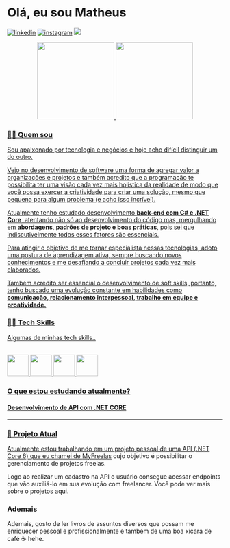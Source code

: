 # Olá, eu sou Matheus

[![linkedin][linkedin-shield]][linkedin-url]
[![instagram][instagram-shield]][instagram-url]
<a href="mailto:matheussiqueira.work@gmail.com" target="_blank">
<img src="https://img.shields.io/badge/Gmail-D14836?style=for-the-badge&logo=gmail&logoColor=white"></a>

<div align="center">
  <a href="https://github.com/matheuz-siqueira">
  <img height="180em" src="https://github-readme-stats.vercel.app/api?username=matheuz-siqueira&show_icons=true&theme=dark&include_all_commits=true&count_private=true"/>
  <img height="180em" src="https://github-readme-stats.vercel.app/api/top-langs/?username=matheuz-siqueira&layout=compact&langs_count=7&theme=dark"/>
</div>

### **👨🏿 Quem sou**

Sou apaixonado por tecnologia e negócios e hoje acho difícil distinguir um do outro.

Vejo no desenvolvimento de software uma forma de agregar valor a organizações e projetos e também acredito que a programação te possibilita ter uma visão cada vez mais holística da realidade de modo que você possa exercer a criatividade para criar uma solução, mesmo que pequena para algum problema (e acho isso incrível).

Atualmente tenho estudado desenvolvimento **back-end com C# e .NET Core**, atentando não só ao desenvolvimento do código mas, mergulhando em **abordagens**, **padrões de projeto e boas práticas**, pois sei que indiscutivelmente todos esses fatores são essenciais.

Para atingir o objetivo de me tornar especialista nessas tecnologias, adoto uma postura de aprendizagem ativa, sempre buscando novos conhecimentos e me desafiando a concluir projetos cada vez mais elaborados.

Também acredito ser essencial o desenvolvimento de soft skills, portanto, tenho buscado uma evolução constante em habilidades como **comunicação, relacionamento interpessoal, trabalho em equipe e proatividade.**

### **👨‍💻 Tech Skills**

Algumas de minhas tech skills..
<div style="display: inline_block"><br>
<img height="50" src="https://cdn.jsdelivr.net/gh/devicons/devicon/icons/dotnetcore/dotnetcore-original.svg" />
<img height="50" src="https://cdn.jsdelivr.net/gh/devicons/devicon/icons/csharp/csharp-original.svg" />
<img height="50" src="https://cdn.jsdelivr.net/gh/devicons/devicon/icons/git/git-original.svg" />
<img height="50" src="https://cdn.jsdelivr.net/gh/devicons/devicon/icons/vscode/vscode-original.svg" />
</div>

### **O que estou estudando atualmente?**

#### Desenvolvimento de API com .NET CORE

---

### **🌱 Projeto Atual**

Atualmente estou trabalhando em um projeto pessoal de uma API (.NET Core 6) que eu chamei de [MyFreelas][myfreelas-url] cujo objetivo é possibilitar o gerenciamento de projetos freelas.

Logo ao realizar um cadastro na API o usuário consegue acessar endpoints que vão auxiliá-lo em sua evolução com freelancer. Você pode ver mais sobre o projetos aqui.

### **Ademais**

Ademais, gosto de ler livros de assuntos diversos que possam me enriquecer pessoal e profissionalmente e também de uma boa xícara de café ☕️ hehe.

<!-- URLs -->

[myfreelas-url]: https://github.com/matheuz-siqueira/myfreelas
[linkedin-url]: https://www.linkedin.com/in/matheussiqueira-me/
[instagram-url]: https://www.instagram.com/matheuz_siqueira/

[gmail-url]: [matheussiqueira.work@gmail.com]

<!-- Badges -->

[linkedin-shield]: https://img.shields.io/badge/linkedin-%230077B5.svg?style=for-the-badge&logo=linkedin&logoColor=white
[instagram-shield]: https://img.shields.io/badge/Instagram-%23E4405F.svg?style=for-the-badge&logo=Instagram&logoColor=white
[gmail-shield]: https://img.shields.io/badge/Gmail-D14836?style=for-the-badge&logo=gmail&logoColor=white


